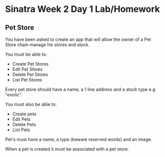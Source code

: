 # Sinatra Week 2 Day 1 Lab/Homework

## Pet Store

You have been asked to create an app that will allow the owner of a Pet Store chain manage his stores and stock.

You must be able to:

* Create Pet Stores
* Edit Pet Stores
* Delete Pet Stores
* List Pet Stores

Every pet store should have a name, a 1 line address and a stock type e.g "exotic".

You must also be able to:

* Create pets
* Edit Pets
* Delete Pets
* List Pets

Pet's must have a name, a type (beware reserved words) and an image.

When a pet is created it must be associated with a pet store.